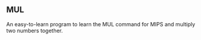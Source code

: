 MUL
---

An easy-to-learn program to learn the MUL command for MIPS and multiply two numbers together.

